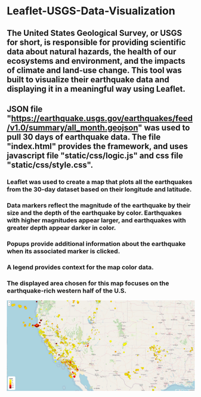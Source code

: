 # Leaflet-USGS-Data-Visualization
## The United States Geological Survey, or USGS for short, is responsible for providing scientific data about natural hazards, the health of our ecosystems and environment, and the impacts of climate and land-use change. This tool was built to visualize their earthquake data and displaying it in a meaningful way using Leaflet.
## JSON file "https://earthquake.usgs.gov/earthquakes/feed/v1.0/summary/all_month.geojson" was used to pull 30 days of earthquake data. The file "index.html" provides the framework, and uses javascript file "static/css/logic.js" and css file "static/css/style.css".
### Leaflet was used to create a map that plots all the earthquakes from the 30-day dataset based on their longitude and latitude.
### Data markers reflect the magnitude of the earthquake by their size and the depth of the earthquake by color. Earthquakes with higher magnitudes appear larger, and earthquakes with greater depth appear darker in color.
### Popups provide additional information about the earthquake when its associated marker is clicked.
### A legend provides context for the map color data.
### The displayed area chosen for this map focuses on the earthquake-rich western half of the U.S.
![Screenshot of Leaflet Visualization](./Images/screenshot.jpg)
